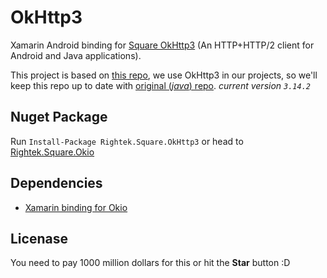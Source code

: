 # OkHttp3
 Xamarin Android binding for [Square OkHttp3](https://github.com/square/okhttp) (An HTTP+HTTP/2 client for Android and Java applications).

This project is based on [this repo](https://github.com/mattleibow/square-bindings), we use OkHttp3 in our projects, so we'll keep this repo up to date with [original (_java_) repo](https://github.com/square/okio). _current version `3.14.2`_

## Nuget Package
Run `Install-Package Rightek.Square.OkHttp3` or head to [Rightek.Square.Okio](https://www.nuget.org/packages/Rightek.Square.OkHttp3/)

## Dependencies
- [Xamarin binding for Okio](https://github.com/rightek/square.okio)

## Licenase
You need to pay 1000 million dollars for this or hit the __Star__ button :D
